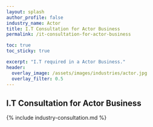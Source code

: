 ```yaml
---
layout: splash 
author_profile: false 
industry_name: Actor
title: I.T Consultation for Actor Business
permalink: /it-consultation-for-actor-business

toc: true
toc_sticky: true

excerpt: "I.T required in a Actor Business."
header:
  overlay_image: /assets/images/industries/actor.jpg
  overlay_filter: 0.5 
---
```


## I.T Consultation for Actor Business

{% include industry-consultation.md %}
